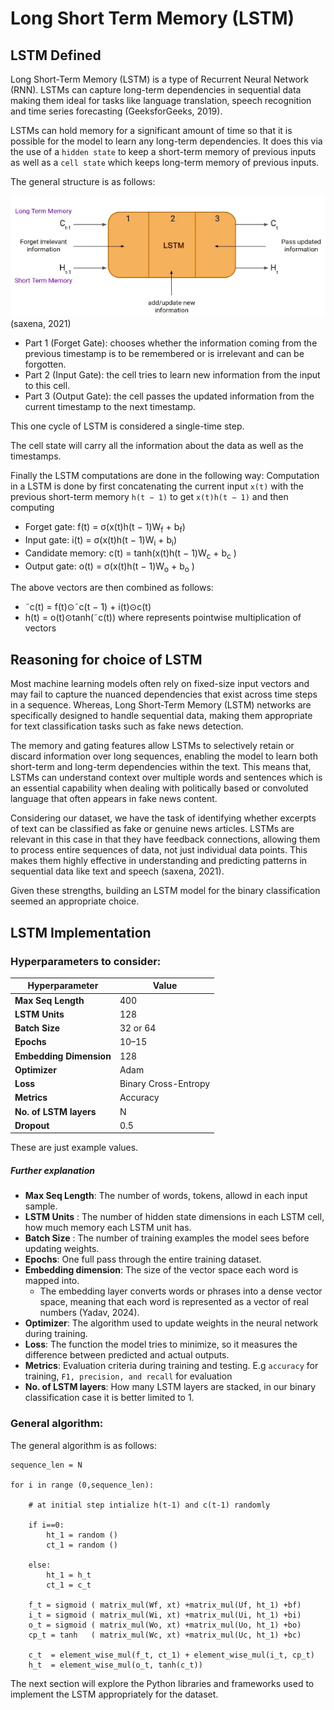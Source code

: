 # Long Short Term Memory (LSTM)

## LSTM Defined
Long Short-Term Memory (LSTM) is a type of Recurrent Neural Network (RNN). LSTMs can capture long-term dependencies in sequential data making them ideal for tasks like language translation, speech recognition and time series forecasting (GeeksforGeeks, 2019).

LSTMs can hold memory for a significant amount of time so that it is possible for the model to learn any long-term dependencies. It does this via the use of a `hidden state` to keep a short-term memory of previous inputs as well as a `cell state` which keeps long-term memory of previous inputs.

The general structure is as follows: 

![alt text](media/image.png) (saxena, 2021)

- Part 1 (Forget Gate): chooses whether the information coming from the previous timestamp is to be remembered or is irrelevant and can be forgotten.
- Part 2 (Input Gate): the cell tries to learn new information from the input to this cell.
- Part 3 (Output Gate): the cell passes the updated information from the current timestamp to the next timestamp. 

This one cycle of LSTM is considered a single-time step.

The cell state will carry all the information about the data as well as the timestamps.

Finally the LSTM computations are done in the following way: 
Computation in a LSTM is done by first concatenating the current input `x(t)` with the previous short-term memory `h(t − 1)` to get `x(t)h(t − 1)` and then computing 

- Forget gate: f(t) = σ(x(t)h(t − 1)W<sub>f</sub> + b<sub>f</sub>)
- Input gate: i(t) =  σ(x(t)h(t − 1)W<sub>i</sub> + b<sub>i</sub>)
- Candidate memory: c(t) = tanh(x(t)h(t − 1)W<sub>c</sub>  + b<sub>c</sub> )
- Output gate: o(t) = σ(x(t)h(t − 1)W<sub>o</sub>  + b<sub>o</sub> )

The above vectors are then combined as follows:
- &tilde;c(t) = f(t)⊙&tilde;c(t − 1) + i(t)⊙c(t)
- h(t) = o(t)⊙tanh(&tilde;c(t))
where  represents pointwise multiplication of vectors



## Reasoning for choice of LSTM

Most machine learning models often rely on fixed-size input vectors and may fail to capture the nuanced dependencies that exist across time steps in a sequence. Whereas, Long Short-Term Memory (LSTM) networks are specifically designed to handle sequential data, making them appropriate for text classification tasks such as fake news detection.

The memory and gating features allow LSTMs to selectively retain or discard information over long sequences, enabling the model to learn both short-term and long-term dependencies within the text. This means that, LSTMs can understand context over multiple words and sentences which is an essential capability when dealing with politically based or convoluted language that often appears in fake news content.

Considering our dataset, we have the task of identifying whether excerpts of text can be classified as fake or genuine news articles. LSTMs are relevant in this case in that they have feedback connections, allowing them to process entire sequences of data, not just individual data points. This makes them highly effective in understanding and predicting patterns in sequential data like text and speech (saxena, 2021).

Given these strengths, building an LSTM model for the binary classification seemed an appropriate choice.



## LSTM Implementation

### Hyperparameters to consider: 

| Hyperparameter        | Value                            | 
| --------------------- | -------------------------------- | 
| **Max Seq Length**    | 400                              | 
| **LSTM Units**        | 128                              | 
| **Batch Size**        | 32 or 64                         | 
| **Epochs**            | 10–15                            | 
| **Embedding Dimension** | 128                           | 
| **Optimizer**         | Adam                             | 
| **Loss**              | Binary Cross-Entropy             | 
| **Metrics**           | Accuracy                         | 
| **No. of LSTM layers**| N                                 |
| **Dropout**           | 0.5                               |


These are just example values.

##### Further explanation

- **Max Seq Length**: The number of words, tokens, allowd in each input sample.
- **LSTM Units** :  The number of hidden state dimensions in each LSTM cell, how much memory each LSTM unit has. 
- **Batch Size** :  The number of training examples the model sees before updating weights.
- **Epochs**: One full pass through the entire training dataset.   
- **Embedding dimension**: The size of the vector space each word is mapped into. 
    - The embedding layer converts words or phrases into a dense vector space, meaning that each word is represented as a vector of real numbers (Yadav, 2024).
- **Optimizer**: The algorithm used to update weights in the neural network during training.  
- **Loss**: The function the model tries to minimize, so it measures the difference between predicted and actual outputs.       
- **Metrics**: Evaluation criteria during training and testing. E.g `accuracy` for training, `F1, precision, and recall` for evaluation       
- **No. of LSTM layers**: How many LSTM layers are stacked, in our binary classification case it is better limited to 1.



### General algorithm:

The general algorithm is as follows: 

```
sequence_len = N

for i in range (0,sequence_len):
    
    # at initial step intialize h(t-1) and c(t-1) randomly
 
    if i==0:
        ht_1 = random ()
        ct_1 = random ()
       
    else: 
        ht_1 = h_t
        ct_1 = c_t
    
    f_t = sigmoid ( matrix_mul(Wf, xt) +matrix_mul(Uf, ht_1) +bf)
    i_t = sigmoid ( matrix_mul(Wi, xt) +matrix_mul(Ui, ht_1) +bi)
    o_t = sigmoid ( matrix_mul(Wo, xt) +matrix_mul(Uo, ht_1) +bo)
    cp_t = tanh   ( matrix_mul(Wc, xt) +matrix_mul(Uc, ht_1) +bc)

    c_t  = element_wise_mul(f_t, ct_1) + element_wise_mul(i_t, cp_t) 
    h_t  = element_wise_mul(o_t, tanh(c_t))

```

The next section will explore the Python libraries and frameworks used to implement the LSTM appropriately for the dataset.

